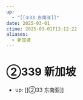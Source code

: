 ```yaml
---
up:
  - "[[②33 东南亚]]"
date: 2025-03-01
ctime: 2025-03-01T13:12:22
aliases:
  - 新加坡
---
```


# ②339 新加坡

- up: [[②33 东南亚]]
